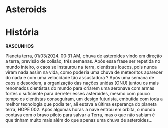 # Asteroids
# História

**RASCUNHOS**

Planeta terra, 01/03/2024. 00:31 AM, chuva de asteroides vindo em direção a terra, previsão de colisão, três semanas.
Após essa frase ser repetida no mundo inteiro, o caos se instaurou na terra, cientistas loucos, pois nunca viram nada assim na vida, como poderia uma chuva de meteoritos aparecer do nada e com uma velocidade tão assustadora ?
	Após uma semana de caos e desordem, a organização das nações unidas (ONU) juntou os mais renomados cientistas do mundo para criarem uma aeronave com armas fortes o suficiente para derreter esses asteroides, mesmo com pouco tempo os cientistas conseguiram, um design futurista, embutida com toda a melhor tecnologia que podia ter, ali estava a última esperança do planeta terra, HOPE 002.
	Após algumas horas a nave entrou em órbita, o mundo contava com o bravo piloto para salvar a Terra, mas o que não sabiam é que tinham muito mais além do que apenas uma chuva de asteroides…

